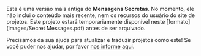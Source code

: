 Esta é uma versão mais antiga do **Mensagens Secretas**. No momento, ele não inclui o conteúdo mais recente, nem os recursos do usuário do site de projetos. Este projeto estará temporariamente disponível neste [formato](images/Secret Messages.pdf) antes de ser arquivado. 

Precisamos da sua ajuda para atualizar e traduzir projetos como este! Se você puder nos ajudar, por favor [nos informe aqui](https://rpf.io/translators). 
